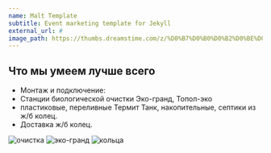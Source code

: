 ```yaml
---
name: Malt Template
subtitle: Event marketing template for Jekyll
external_url: #
image_path: https://thumbs.dreamstime.com/z/%D0%B7%D0%B0%D0%B2%D0%BE%D0%B4-%D0%B2%D0%BE%D0%B4%D0%BE%D0%BE%D1%87%D0%B8%D1%81%D1%82%D0%BA%D0%B8-%D0%B8%D0%BB%D0%BB%D1%8E%D1%81%D1%82%D1%80%D0%B0%D1%86%D0%B8%D1%8F-%D0%B2%D0%B5%D0%BA%D1%82%D0%BE%D1%80%D0%B0-%D0%BF%D0%BB%D0%BE%D1%81%D0%BA%D0%B0%D1%8F-134087327.jpg
---
```


## Что мы умеем лучше всего

* Монтаж и подключение:
* Станции биологической очистки Эко-гранд, Топол-эко
* пластиковые, переливные Термит Танк, накопительные, септики из ж/б колец.
* Доставка ж/б колец.

![очистка](https://thumbs.dreamstime.com/z/%D0%B7%D0%B0%D0%B2%D0%BE%D0%B4-%D0%B2%D0%BE%D0%B4%D0%BE%D0%BE%D1%87%D0%B8%D1%81%D1%82%D0%BA%D0%B8-%D0%B8%D0%BB%D0%BB%D1%8E%D1%81%D1%82%D1%80%D0%B0%D1%86%D0%B8%D1%8F-%D0%B2%D0%B5%D0%BA%D1%82%D0%BE%D1%80%D0%B0-%D0%BF%D0%BB%D0%BE%D1%81%D0%BA%D0%B0%D1%8F-134087327.jpg)
![эко-гранд](https://septik.market/wp-content/uploads/2019/05/DSCN0037.jpg)
![кольца](http://abvseptik.ru/wp-content/uploads/2016/01/5465476487689.jpg)